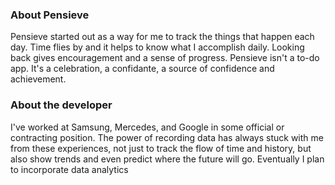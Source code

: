 ### About Pensieve
Pensieve started out as a way for me to track the things that happen each day. Time flies by and it helps to know what I accomplish daily. Looking back gives encouragement and a sense of progress. Pensieve isn't a to-do app. It's a celebration, a confidante, a source of confidence and achievement.

### About the developer
I've worked at Samsung, Mercedes, and Google in some official or contracting position. The power of recording data has always stuck with me from these experiences, not just to track the flow of time and history, but also show trends and even predict where the future will go. Eventually I plan to incorporate data analytics 
